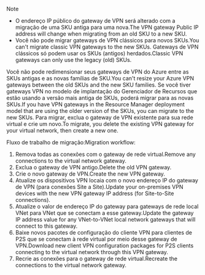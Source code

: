 > [!NOTE]
> * <span data-ttu-id="1c941-101">O endereço IP público do gateway de VPN será alterado com a migração de uma SKU antiga para uma nova.</span><span class="sxs-lookup"><span data-stu-id="1c941-101">The VPN gateway Public IP address will change when migrating from an old SKU to a new SKU.</span></span>
> * <span data-ttu-id="1c941-102">Você não pode migrar gateways de VPN clássicos para novos SKUs.</span><span class="sxs-lookup"><span data-stu-id="1c941-102">You can't migrate classic VPN gateways to the new SKUs.</span></span> <span data-ttu-id="1c941-103">Gateways de VPN clássicos só podem usar os SKUs (antigos) herdados.</span><span class="sxs-lookup"><span data-stu-id="1c941-103">Classic VPN gateways can only use the legacy (old) SKUs.</span></span>
> 

<span data-ttu-id="1c941-104">Você não pode redimensionar seus gateways de VPN do Azure entre as SKUs antigas e as novas famílias de SKU.</span><span class="sxs-lookup"><span data-stu-id="1c941-104">You can't resize your Azure VPN gateways between the old SKUs and the new SKU families.</span></span> <span data-ttu-id="1c941-105">Se você tiver gateways VPN no modelo de implantação do Gerenciador de Recursos que estão usando a versão mais antiga de SKUs, poderá migrar para as novas SKUs.</span><span class="sxs-lookup"><span data-stu-id="1c941-105">If you have VPN gateways in the Resource Manager deployment model that are using the older version of the SKUs, you can migrate to the new SKUs.</span></span> <span data-ttu-id="1c941-106">Para migrar, exclua o gateway de VPN existente para sua rede virtual e crie um novo.</span><span class="sxs-lookup"><span data-stu-id="1c941-106">To migrate, you delete the existing VPN gateway for your virtual network, then create a new one.</span></span>

<span data-ttu-id="1c941-107">Fluxo de trabalho de migração:</span><span class="sxs-lookup"><span data-stu-id="1c941-107">Migration workflow:</span></span>

1. <span data-ttu-id="1c941-108">Remova todas as conexões com o gateway de rede virtual.</span><span class="sxs-lookup"><span data-stu-id="1c941-108">Remove any connections to the virtual network gateway.</span></span>
2. <span data-ttu-id="1c941-109">Exclua o gateway de VPN antigo.</span><span class="sxs-lookup"><span data-stu-id="1c941-109">Delete the old VPN gateway.</span></span>
3. <span data-ttu-id="1c941-110">Crie o novo gateway de VPN.</span><span class="sxs-lookup"><span data-stu-id="1c941-110">Create the new VPN gateway.</span></span>
4. <span data-ttu-id="1c941-111">Atualize os dispositivos VPN locaia com o novo endereço IP do gateway de VPN (para conexões Site a Site).</span><span class="sxs-lookup"><span data-stu-id="1c941-111">Update your on-premises VPN devices with the new VPN gateway IP address (for Site-to-Site connections).</span></span>
5. <span data-ttu-id="1c941-112">Atualize o valor de endereço IP do gateway para gateways de rede local VNet para VNet que se conectam a esse gateway.</span><span class="sxs-lookup"><span data-stu-id="1c941-112">Update the gateway IP address value for any VNet-to-VNet local network gateways that will connect to this gateway.</span></span>
6. <span data-ttu-id="1c941-113">Baixe novos pacotes de configuração do cliente VPN para clientes de P2S que se conectam à rede virtual por meio desse gateway de VPN.</span><span class="sxs-lookup"><span data-stu-id="1c941-113">Download new client VPN configuration packages for P2S clients connecting to the virtual network through this VPN gateway.</span></span>
7. <span data-ttu-id="1c941-114">Recrie as conexões para o gateway de rede virtual.</span><span class="sxs-lookup"><span data-stu-id="1c941-114">Recreate the connections to the virtual network gateway.</span></span>